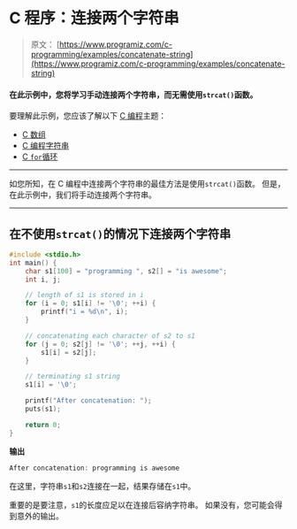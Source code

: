 # C 程序：连接两个字符串

> 原文： [https://www.programiz.com/c-programming/examples/concatenate-string](https://www.programiz.com/c-programming/examples/concatenate-string)

#### 在此示例中，您将学习手动连接两个字符串，而无需使用`strcat()`函数。

要理解此示例，您应该了解以下 [C 编程](/c-programming "C tutorial")主题：

*   [C 数组](/c-programming/c-arrays)
*   [C 编程字符串](/c-programming/c-strings)
*   [C `for`循环](/c-programming/c-for-loop)

* * *

如您所知，在 C 编程中连接两个字符串的最佳方法是使用`strcat()`函数。 但是，在此示例中，我们将手动连接两个字符串。

* * *

## 在不使用`strcat()`的情况下连接两个字符串

```c
#include <stdio.h>
int main() {
    char s1[100] = "programming ", s2[] = "is awesome";
    int i, j;

    // length of s1 is stored in i
    for (i = 0; s1[i] != '\0'; ++i) {
        printf("i = %d\n", i);
    }

    // concatenating each character of s2 to s1
    for (j = 0; s2[j] != '\0'; ++j, ++i) {
        s1[i] = s2[j];
    }

    // terminating s1 string
    s1[i] = '\0';

    printf("After concatenation: ");
    puts(s1);

    return 0;
} 
```

**输出**

```c
After concatenation: programming is awesome 
```

在这里，字符串`s1`和`s2`连接在一起，结果存储在`s1`中。

重要的是要注意，`s1`的长度应足以在连接后容纳字符串。 如果没有，您可能会得到意外的输出。